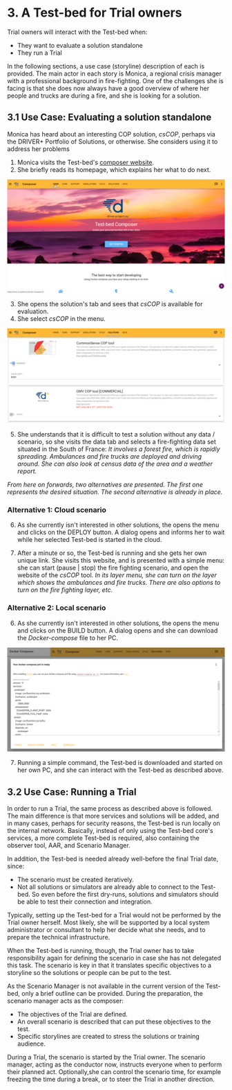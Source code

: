 # 3. A Test-bed for Trial owners

Trial owners will interact with the Test-bed when:
- They want to evaluate a solution standalone
- They run a Trial

In the following sections, a use case (storyline) description of each is provided. The main actor in each story is Monica, a regional crisis manager with a professional background in fire-fighting. One of the challenges she is facing is that she does now always have a good overview of where her people and trucks are during a fire, and she is looking for a solution.

## 3.1 Use Case: Evaluating a solution standalone

Monica has heard about an interesting COP solution, *csCOP*, perhaps via the DRIVER+ Portfolio of Solutions, or otherwise. She considers using it to address her problems

1. Monica visits the Test-bed's [composer website](https://driver-eu.github.io/docker-composer).
2. She briefly reads its homepage, which explains her what to do next.

![Test-bed composer's home page](img/test-bed-composer-home.png)

3. She opens the solution's tab and sees that *csCOP* is available for evaluation.
4. She select *csCOP* in the menu.

![Test-bed composer: Selecting a solution](img/test-bed-composer-solutions.png)

5. She understands that it is difficult to test a solution without any data / scenario, so she visits the data tab and selects a fire-fighting data set situated in the South of France: *It involves a forest fire, which is rapidly spreading. Ambulances and fire trucks are deployed and driving around. She can also look at census data of the area and a weather report.*

*From here on forwards, two alternatives are presented. The first one represents the desired situation. The second alternative is already in place.*

### Alternative 1: Cloud scenario

6. As she currently isn't interested in other solutions, the opens the menu and clicks on the DEPLOY button. A dialog opens and informs her to wait while her selected Test-bed is started in the cloud.

7. After a minute or so, the Test-bed is running and she gets her own unique link. She visits this website, and is presented with a simple menu: she can start (pause | stop) the fire fighting scenario, and open the website of the *csCOP* tool. *In its layer menu, she can turn on the layer which shows the ambulances and fire trucks. There are also options to turn on the fire fighting layer, etc.*

### Alternative 2: Local scenario

6. As she currently isn't interested in other solutions, the opens the menu and clicks on the BUILD button. A dialog opens and she can download the *Docker-compose* file to her PC.

![Test-bed composer: Downloading the docker-compose.yml file](img/test-bed-composer-download.png)

7. Running a simple command, the Test-bed is downloaded and started on her own PC, and she can interact with the Test-bed as described above.

## 3.2 Use Case: Running a Trial

In order to run a Trial, the same process as described above is followed. The main difference is that more services and solutions will be added, and in many cases, perhaps for security reasons, the Test-bed is run locally on the internal network. Basically, instead of only using the Test-bed core's services, a more complete Test-bed is required, also containing the observer tool, AAR, and Scenario Manager.

In addition, the Test-bed is needed already well-before the final Trial date, since:
- The scenario must be created iteratively.
- Not all solutions or simulators are already able to connect to the Test-bed. So even before the first dry-runs, solutions and simulators should be able to test their connection and integration.

Typically, setting up the Test-bed for a Trial  would not be performed by the Trial owner herself. Most likely, she will be supported by a local system administrator or consultant to help her decide what she needs, and to prepare the technical infrastructure.

When the Test-bed is running, though, the Trial owner has to take responsibility again for defining the scenario in case she has not delegated this task. The scenario is key in that it translates specific objectives to a storyline so the solutions or people can be put to the test.

As the Scenario Manager is not available in the current version of the Test-bed, only a brief outline can be provided. During the preparation, the scenario manager acts as the composer:
- The objectives of the Trial are defined.
- An overall scenario is described that can put these objectives to the test.
- Specific storylines are created to stress the solutions or training audience.

During a Trial, the scenario is started by the Trial owner. The scenario manager, acting as the conductor now, instructs everyone when to perform their planned act. Optionally,she can control the scenario time, for example freezing the time during a break, or to steer the Trial in another direction.
